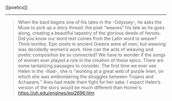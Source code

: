 [[poetics]]

---


> When the bard begins one of his tales in the -Odyssey-, he asks the Muse to pick up a story thread: the poet “weaves” his tale as he goes along, creating a beautiful tapestry of the glorious deeds of heroes. Did you know our word text comes from the Latin word to weave? Think textiles. Epic poets in ancient Greece were all men, but weaving was decidedly women’s work. How can the acts of weaving and poetic composition be so connected? We have to wonder if the songs of women ever played a role in the creation of these epics. There are some tantalizing passages to consider. The first time we ever see Helen in the -Iliad-, she is “working at a great web of purple linen, on which she was embroidering the struggles between Trojans and Achaeans.” Ares had made them fight for her sake. I expect Helen’s version of the story would be much different than Homer’s. https://uh.edu/engines/epi2696.htm